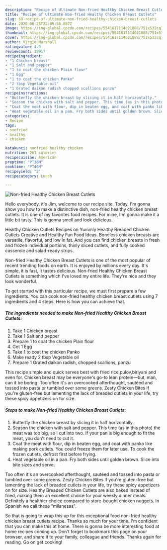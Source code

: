 ```yaml
---
description: "Recipe of Ultimate Non-fried Healthy Chicken Breast Cutlets"
title: "Recipe of Ultimate Non-fried Healthy Chicken Breast Cutlets"
slug: 68-recipe-of-ultimate-non-fried-healthy-chicken-breast-cutlets
date: 2020-06-25T22:09:58.807Z
image: https://img-global.cpcdn.com/recipes/5541617114021888/751x532cq70/non-fried-healthy-chicken-breast-cutlets-recipe-main-photo.jpg
thumbnail: https://img-global.cpcdn.com/recipes/5541617114021888/751x532cq70/non-fried-healthy-chicken-breast-cutlets-recipe-main-photo.jpg
cover: https://img-global.cpcdn.com/recipes/5541617114021888/751x532cq70/non-fried-healthy-chicken-breast-cutlets-recipe-main-photo.jpg
author: Virgie Marshall
ratingvalue: 4.9
reviewcount: 19917
recipeingredient:
- "1 Chicken breast"
- "1 Salt and pepper"
- "1 to coat the chicken Plain flour"
- "1 Egg"
- "1 to coat the chicken Panko"
- "2 tbsp Vegetable oil"
- "1 Grated daikon radish chopped scallions ponzu"
recipeinstructions:
- "Butterfly the chicken breast by slicing it in half horizontally."
- "Season the chicken with salt and pepper. This time (as in this photo) the meat was too big, so I cut into two. If your pan is big enough to fit the meat, you don&#39;t need to cut it."
- "Coat the meat with flour, dip in beaten egg, and coat with panko like making pork cutlets. You could freeze them for later use. To cook the frozen cutlets, defrost first before frying."
- "Heat vegetable oil in a pan. Fry both sides until golden brown. Slice into bite sizes and serve."
categories:
- Recipe
tags:
- nonfried
- healthy
- chicken

katakunci: nonfried healthy chicken 
nutrition: 261 calories
recipecuisine: American
preptime: "PT36M"
cooktime: "PT46M"
recipeyield: "2"
recipecategory: Lunch

---
```



![Non-fried Healthy Chicken Breast Cutlets](https://img-global.cpcdn.com/recipes/5541617114021888/751x532cq70/non-fried-healthy-chicken-breast-cutlets-recipe-main-photo.jpg)

Hello everybody, it's Jim, welcome to our recipe site. Today, I'm gonna show you how to make a distinctive dish, non-fried healthy chicken breast cutlets. It is one of my favorites food recipes. For mine, I'm gonna make it a little bit tasty. This is gonna smell and look delicious.

Healthy Chicken Cutlets Recipes on Yummly Healthy Breaded Chicken Cutlets Creative and Healthy Fun Food Ideas. Boneless chicken breasts are versatile, flavorful, and low in fat. And you can find chicken breasts in fresh and frozen individual portions, thinly sliced cutlets, and fully cooked casserole and salad-ready strips.

Non-fried Healthy Chicken Breast Cutlets is one of the most popular of recent trending foods on earth. It is enjoyed by millions every day. It's simple, it is fast, it tastes delicious. Non-fried Healthy Chicken Breast Cutlets is something which I've loved my entire life. They're nice and they look wonderful.


To get started with this particular recipe, we must first prepare a few ingredients. You can cook non-fried healthy chicken breast cutlets using 7 ingredients and 4 steps. Here is how you can achieve that.

<!--inarticleads1-->

##### The ingredients needed to make Non-fried Healthy Chicken Breast Cutlets:

1. Take 1 Chicken breast
1. Take 1 Salt and pepper
1. Prepare 1 to coat the chicken Plain flour
1. Get 1 Egg
1. Take 1 to coat the chicken Panko
1. Make ready 2 tbsp Vegetable oil
1. Prepare 1 Grated daikon radish, chopped scallions, ponzu


This recipe simple and quick serves best with fried rice,pulov,biriyani and even for. Chicken breast may be everyone&#39;s go-to lean protein—but, man, can it be boring. Too often it&#39;s an overcooked afterthought, sautéed and tossed into pasta or tumbled over some greens. Zesty Chicken Bites If you&#39;re gluten-free but lamenting the lack of breaded cutlets in your life, try these spicy appetizers on for size. 

<!--inarticleads2-->

##### Steps to make Non-fried Healthy Chicken Breast Cutlets:

1. Butterfly the chicken breast by slicing it in half horizontally.
1. Season the chicken with salt and pepper. This time (as in this photo) the meat was too big, so I cut into two. If your pan is big enough to fit the meat, you don&#39;t need to cut it.
1. Coat the meat with flour, dip in beaten egg, and coat with panko like making pork cutlets. You could freeze them for later use. To cook the frozen cutlets, defrost first before frying.
1. Heat vegetable oil in a pan. Fry both sides until golden brown. Slice into bite sizes and serve.


Too often it&#39;s an overcooked afterthought, sautéed and tossed into pasta or tumbled over some greens. Zesty Chicken Bites If you&#39;re gluten-free but lamenting the lack of breaded cutlets in your life, try these spicy appetizers on for size. Healthy Breaded Chicken Cutlets are also baked instead of fried, making them an excellent choice for your weekly dinner meals. Definitely a healthier choice compared to store-bought chicken nuggets. In Spanish we call these &#34;milanesas&#34;. 

So that is going to wrap this up for this exceptional food non-fried healthy chicken breast cutlets recipe. Thanks so much for your time. I'm confident that you can make this at home. There is gonna be more interesting food at home recipes coming up. Don't forget to bookmark this page on your browser, and share it to your family, colleague and friends. Thanks again for reading. Go on get cooking!
